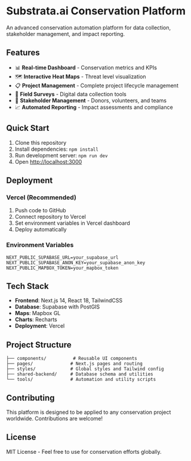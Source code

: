 # Substrata.ai Conservation Platform

An advanced conservation automation platform for data collection, stakeholder management, and impact reporting.

## Features

- 📊 **Real-time Dashboard** - Conservation metrics and KPIs
- 🗺️ **Interactive Heat Maps** - Threat level visualization
- 📋 **Project Management** - Complete project lifecycle management
- 🌱 **Field Surveys** - Digital data collection tools
- 👥 **Stakeholder Management** - Donors, volunteers, and teams
- 📈 **Automated Reporting** - Impact assessments and compliance

## Quick Start

1. Clone this repository
2. Install dependencies: `npm install`
3. Run development server: `npm run dev`
4. Open [http://localhost:3000](http://localhost:3000)

## Deployment

### Vercel (Recommended)

1. Push code to GitHub
2. Connect repository to Vercel
3. Set environment variables in Vercel dashboard
4. Deploy automatically

### Environment Variables

```
NEXT_PUBLIC_SUPABASE_URL=your_supabase_url
NEXT_PUBLIC_SUPABASE_ANON_KEY=your_supabase_anon_key
NEXT_PUBLIC_MAPBOX_TOKEN=your_mapbox_token
```

## Tech Stack

- **Frontend**: Next.js 14, React 18, TailwindCSS
- **Database**: Supabase with PostGIS
- **Maps**: Mapbox GL
- **Charts**: Recharts
- **Deployment**: Vercel

## Project Structure

```
├── components/          # Reusable UI components
├── pages/              # Next.js pages and routing
├── styles/             # Global styles and Tailwind config
├── shared-backend/     # Database schema and utilities
└── tools/              # Automation and utility scripts
```

## Contributing

This platform is designed to be applied to any conservation project worldwide. Contributions are welcome!

## License

MIT License - Feel free to use for conservation efforts globally.
